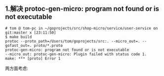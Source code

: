 
## 1.解决 protoc-gen-micro: program not found or is not executable 

~~~
# tom @ tom-pc in ~/goprojects/src/shop-micro/service/user-service on git:master x [23:11:50]
$ make build
protoc --proto_path=/Users/tom/goprojects/src:. --micro_out=. --gofast_out=. proto/*.proto
protoc-gen-micro: program not found or is not executable
--micro_out: protoc-gen-micro: Plugin failed with status code 1.
make: *** [proto] Error 1

~~~
两方面考虑:
